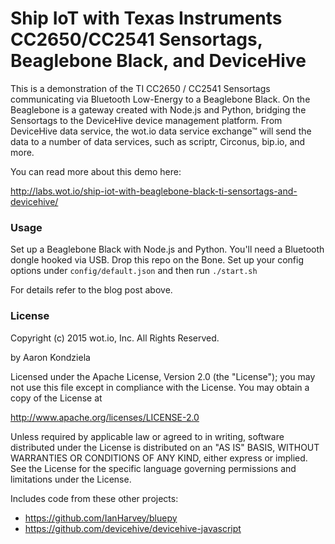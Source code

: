 # Ship IoT with Texas Instruments CC2650/CC2541 Sensortags, Beaglebone Black, and DeviceHive

This is a demonstration of the TI CC2650 / CC2541 Sensortags communicating
via Bluetooth Low-Energy to a Beaglebone Black. On the Beaglebone is a gateway
created with Node.js and Python, bridging the Sensortags to the DeviceHive
device management platform. From DeviceHive data service, the wot.io data service exchange™
will send the data to a number of data services, such as scriptr, Circonus,
bip.io, and more.

You can read more about this demo here:

http://labs.wot.io/ship-iot-with-beaglebone-black-ti-sensortags-and-devicehive/

### Usage

Set up a Beaglebone Black with Node.js and Python. You'll need a Bluetooth
dongle hooked via USB. Drop this repo on the Bone. Set up your config
options under `config/default.json` and then run `./start.sh`

For details refer to the blog post above.

### License

Copyright (c) 2015 wot.io, Inc. All Rights Reserved.

by Aaron Kondziela

Licensed under the Apache License, Version 2.0 (the "License"); you may not use this file except in compliance with the License. You may obtain a copy of the License at

http://www.apache.org/licenses/LICENSE-2.0

Unless required by applicable law or agreed to in writing, software distributed under the License is distributed on an "AS IS" BASIS, WITHOUT WARRANTIES OR CONDITIONS OF ANY KIND, either express or implied. See the License for the specific language governing permissions and limitations under the License.

Includes code from these other projects:

* https://github.com/IanHarvey/bluepy
* https://github.com/devicehive/devicehive-javascript

